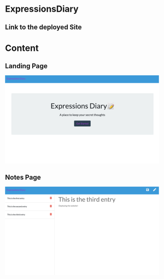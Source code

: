 # ExpressionsDiary

## Link to the deployed Site

# Content

## Landing Page

![Image of main landing page](Develop/public/assets/images/ExpressionsLanding.png)

## Notes Page

![Image of notes page](Develop/public/assets/images/ExpressionsNotes.png)